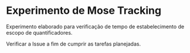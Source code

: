 # Experimento de Mose Tracking
Experimento elaborado para verificação de tempo de estabelecimento de escopo de quantificadores.

Verificar a Issue a fim de cumprir as tarefas planejadas.
